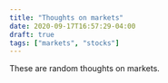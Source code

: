```yaml
---
title: "Thoughts on markets"
date: 2020-09-17T16:57:29-04:00
draft: true
tags: ["markets", "stocks"]
---
```


These are random thoughts on markets.
